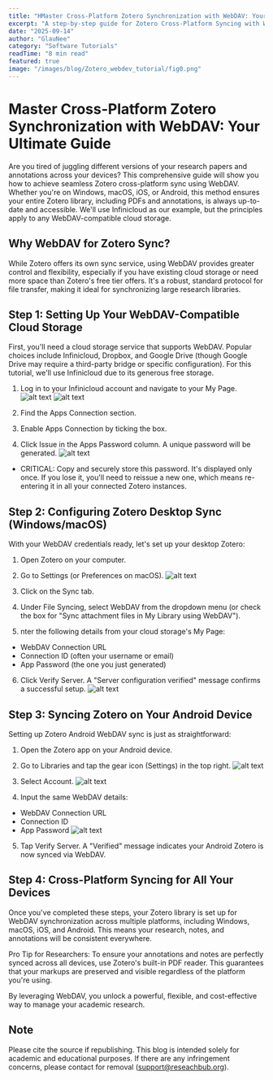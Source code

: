 ```yaml
---
title: "HMaster Cross-Platform Zotero Synchronization with WebDAV: Your Ultimate Guide"
excerpt: "A step-by-step guide for Zotero Cross-Platform Syncing with WebDAV"
date: "2025-09-14"
author: "GlauNee"
category: "Software Tutorials"
readTime: "8 min read"
featured: true
image: "/images/blog/Zotero_webdev_tutorial/fig0.png"
---
```

# Master Cross-Platform Zotero Synchronization with WebDAV: Your Ultimate Guide
Are you tired of juggling different versions of your research papers and annotations across your devices? This comprehensive guide will show you how to achieve seamless Zotero cross-platform sync using WebDAV. Whether you're on Windows, macOS, iOS, or Android, this method ensures your entire Zotero library, including PDFs and annotations, is always up-to-date and accessible. We'll use Infinicloud as our example, but the principles apply to any WebDAV-compatible cloud storage.

## Why WebDAV for Zotero Sync?
While Zotero offers its own sync service, using WebDAV provides greater control and flexibility, especially if you have existing cloud storage or need more space than Zotero's free tier offers. It's a robust, standard protocol for file transfer, making it ideal for synchronizing large research libraries.

## Step 1: Setting Up Your WebDAV-Compatible Cloud Storage
First, you'll need a cloud storage service that supports WebDAV. Popular choices include Infinicloud, Dropbox, and Google Drive (though Google Drive may require a third-party bridge or specific configuration). For this tutorial, we'll use Infinicloud due to its generous free storage.

1. Log in to your Infinicloud account and navigate to your My Page.
![alt text](/images/blog/Zotero_webdev_tutorial/fig1.png)
![alt text](/images/blog/Zotero_webdev_tutorial/fig2.png)

2. Find the Apps Connection section.

3. Enable Apps Connection by ticking the box.

4. Click Issue in the Apps Password column. A unique password will be generated.
![alt text](/images/blog/Zotero_webdev_tutorial/fig3.png)

- CRITICAL: Copy and securely store this password. It's displayed only once. If you lose it, you'll need to reissue a new one, which means re-entering it in all your connected Zotero instances.

## Step 2: Configuring Zotero Desktop Sync (Windows/macOS)
With your WebDAV credentials ready, let's set up your desktop Zotero:

1. Open Zotero on your computer.

2. Go to Settings (or Preferences on macOS).
![alt text](/images/blog/Zotero_webdev_tutorial/fig4.png)
3. Click on the Sync tab.

4. Under File Syncing, select WebDAV from the dropdown menu (or check the box for "Sync attachment files in My Library using WebDAV").

5. nter the following details from your cloud storage's My Page:
- WebDAV Connection URL
- Connection ID (often your username or email)
- App Password (the one you just generated)

6. Click Verify Server. A "Server configuration verified" message confirms a successful setup.
![alt text](/images/blog/Zotero_webdev_tutorial/fig5.png)

## Step 3: Syncing Zotero on Your Android Device
Setting up Zotero Android WebDAV sync is just as straightforward:

1. Open the Zotero app on your Android device.

2. Go to Libraries and tap the gear icon (Settings) in the top right.
![alt text](/images/blog/Zotero_webdev_tutorial/fig6.jpeg)

3. Select Account.
![alt text](/images/blog/Zotero_webdev_tutorial/fig7.jpeg)

4. Input the same WebDAV details:
- WebDAV Connection URL
- Connection ID
- App Password
![alt text](/images/blog/Zotero_webdev_tutorial/fig8.jpeg)

5. Tap Verify Server. A "Verified" message indicates your Android Zotero is now synced via WebDAV.

## Step 4: Cross-Platform Syncing for All Your Devices
Once you've completed these steps, your Zotero library is set up for WebDAV synchronization across multiple platforms, including Windows, macOS, iOS, and Android. This means your research, notes, and annotations will be consistent everywhere.

Pro Tip for Researchers: To ensure your annotations and notes are perfectly synced across all devices, use Zotero's built-in PDF reader. This guarantees that your markups are preserved and visible regardless of the platform you're using.

By leveraging WebDAV, you unlock a powerful, flexible, and cost-effective way to manage your academic research.

## Note
Please cite the source if republishing. This blog is intended solely for academic and educational purposes. If there are any infringement concerns, please contact for removal (support@reseachbub.org).